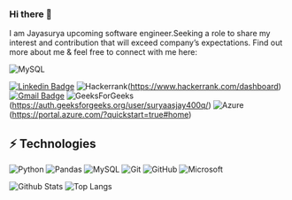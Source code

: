 ### Hi there 👋

I am Jayasurya upcoming software engineer.Seeking a role to share my interest and contribution that will exceed company’s expectations. Find out more about me & feel free to connect with me here:

![MySQL](https://img.shields.io/badge/mysql-%2300f.svg?style=for-the-badge&logo=mysql&logoColor=white)

[![Linkedin Badge](https://img.shields.io/badge/-ludehsar-blue?style=flat-square&logo=Linkedin&logoColor=white&link=https://www.linkedin.com/in/jayasurya-s-70a357242/)](https://www.linkedin.com/in/jayasurya-s-70a357242/)
![Hackerrank](https://img.shields.io/badge/-Hackerrank-2EC866?style=for-the-badge&logo=HackerRank&logoColor=white)(https://www.hackerrank.com/dashboard)
[![Gmail Badge](https://img.shields.io/badge/-jsurya2552000@gmail.com-c14438?style=flat-square&logo=Gmail&logoColor=white&link=mailto:jsurya2552000@gmail.com)](mailto:jsurya2552000@gmail.com)
![GeeksForGeeks](https://img.shields.io/badge/GeeksforGeeks-gray?style=for-the-badge&logo=geeksforgeeks&logoColor=35914c)(https://auth.geeksforgeeks.org/user/suryaasjay400q/)
![Azure](https://img.shields.io/badge/azure-%230072C6.svg?style=for-the-badge&logo=microsoftazure&logoColor=white)(https://portal.azure.com/?quickstart=true#home)



## ⚡ Technologies

![Python](https://img.shields.io/badge/-Python-black?style=flat-square&logo=Python)
![Pandas](https://img.shields.io/badge/pandas-%23150458.svg?style=for-the-badge&logo=pandas&logoColor=white)
![MySQL](https://img.shields.io/badge/-MySQL-black?style=flat-square&logo=mysql)
![Git](https://img.shields.io/badge/-Git-black?style=flat-square&logo=git)
![GitHub](https://img.shields.io/badge/-GitHub-181717?style=flat-square&logo=github)
![Microsoft](https://img.shields.io/badge/Microsoft-0078D4?style=for-the-badge&logo=microsoft&logoColor=white)

![Github Stats](https://github-readme-stats.vercel.app/api?username=Jayasurya2552&count_private=true&show_icons=true&include_all_commits=true)
![Top Langs](https://github-readme-stats.vercel.app/api/top-langs/?username=Jayasurya2552&hide=TeX&layout=compact)
